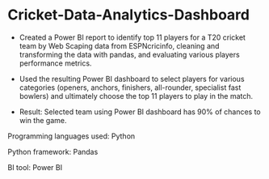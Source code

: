 # Cricket-Data-Analytics-Dashboard


* Created a Power BI report to identify top 11 players for a T20 cricket team by Web Scaping data from ESPNcricinfo, cleaning and 
transforming the data with pandas, and evaluating various players performance metrics.


* Used the resulting Power BI dashboard to select players for various categories (openers, anchors, finishers, all-rounder, specialist fast 
bowlers) and ultimately choose the top 11 players to play in the match.


* Result: Selected team using Power BI dashboard has 90% of chances to win the game. 


Programming languages used: Python

Python framework: Pandas

BI tool: Power BI
